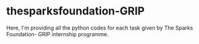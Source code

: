 # thesparksfoundation-GRIP
Here, I'm providing all the python codes for each task given by The Sparks Foundation- GRIP internship programme.
